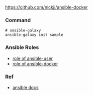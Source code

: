 
https://github.com/nickjj/ansible-docker


### Command

```
# ansible-galaxy 
ansible-galaxy init sample
```

### Ansible Roles

- [role of ansible-user](https://github.com/nickjj/ansible-user)
- [role of ansible-docker](https://github.com/nickjj/ansible-docker)

### Ref

- [ansible docs](https://docs.ansible.com/)
